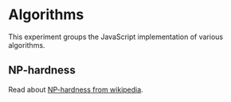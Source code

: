 # Algorithms

This experiment groups the JavaScript implementation of various algorithms.

## NP-hardness

Read about [NP-hardness from wikipedia](https://en.wikipedia.org/wiki/NP-hardness).
